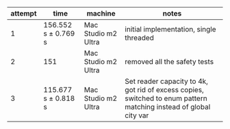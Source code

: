 | attempt | time                 | machine             | notes                                                                                                             |
|---------|----------------------|---------------------|-------------------------------------------------------------------------------------------------------------------|
| 1       | 156.552 s ±  0.769 s | Mac Studio m2 Ultra | initial implementation, single threaded                                                                           |
| 2       | 151                  | Mac Studio m2 Ultra | removed all the safety tests                                                                                      |
| 3       | 115.677 s ±  0.818 s | Mac Studio m2 Ultra | Set reader capacity to 4k, got rid of excess copies, switched to enum pattern matching instead of global city var |
